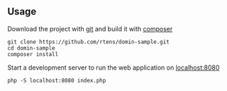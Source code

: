 ## Usage ##

Download the project with [git] and build it with [composer]

    git clone https://github.com/rtens/domin-sample.git
    cd domin-sample
    composer install
    
Start a development server to run the web application on [localhost:8080](http://localhost:8080)

    php -S localhost:8080 index.php

[composer]: http://getcomposer.org
[git]: http://git-scm.org
